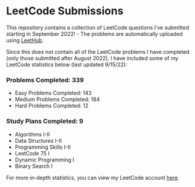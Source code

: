 # LeetCode Submissions
This repository contains a collection of LeetCode questions I've submitted starting in September 2022! - The problems are automatically uploaded using [LeetHub](https://github.com/QasimWani/LeetHub).

Since this does not contain all of the LeetCode problems I have completed (only those submitted after August 2022), I have included some of my LeetCode statistics below (last updated 9/15/22):

### Problems Completed: 339
* Easy Problems Completed: 143
* Medium Problems Completed: 184
* Hard Problems Completed: 12

### Study Plans Completed: 9
* Algorithms I-II
* Data Structures I-II
* Programming Skills I-II
* LeetCode 75 I
* Dynamic Programming I
* Binary Search I

For more in-depth statistics, you can view my LeetCode account [here](https://leetcode.com/bloomh/).
